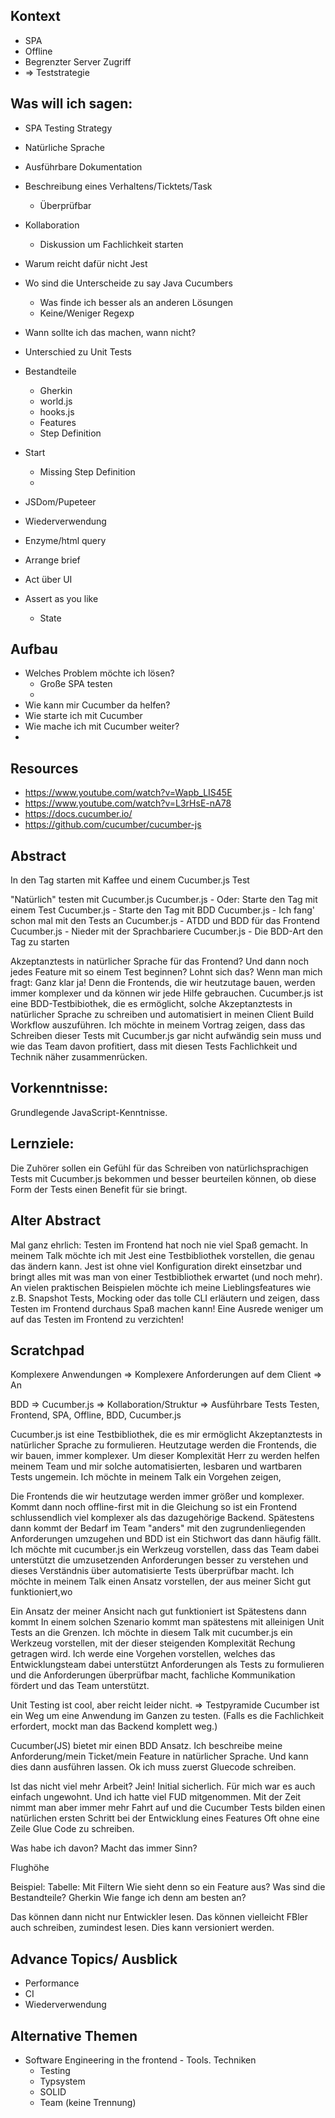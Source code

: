 ## Kontext
 - SPA
 - Offline
 - Begrenzter Server Zugriff
 - => Teststrategie

## Was will ich sagen:
- SPA Testing Strategy
- Natürliche Sprache
- Ausführbare Dokumentation
- Beschreibung eines Verhaltens/Ticktets/Task
  - Überprüfbar
- Kollaboration
  - Diskussion um Fachlichkeit starten
- Warum reicht dafür nicht Jest
- Wo sind die Unterscheide zu say Java Cucumbers
  - Was finde ich besser als an anderen Lösungen
  - Keine/Weniger Regexp
- Wann sollte ich das machen, wann nicht?
- Unterschied zu Unit Tests

- Bestandteile
  - Gherkin
  - world.js
  - hooks.js
  - Features
  - Step Definition
- Start
  - Missing Step Definition
  - 
- JSDom/Pupeteer
- Wiederverwendung
- Enzyme/html query

- Arrange brief
- Act über UI
- Assert as you like
  - State


## Aufbau
- Welches Problem möchte ich lösen?
  - Große SPA testen
  - 
- Wie kann mir Cucumber da helfen?
- Wie starte ich mit Cucumber
- Wie mache ich mit Cucumber weiter?
- 
## Resources
- https://www.youtube.com/watch?v=Wapb_LIS45E
- https://www.youtube.com/watch?v=L3rHsE-nA78
- https://docs.cucumber.io/
- https://github.com/cucumber/cucumber-js

## Abstract

In den Tag starten mit Kaffee und einem Cucumber.js Test


"Natürlich" testen mit Cucumber.js
Cucumber.js - Oder: Starte den Tag mit einem Test
Cucumber.js - Starte den Tag mit BDD
Cucumber.js - Ich fang' schon mal mit den Tests an
Cucumber.js - ATDD und BDD für das Frontend
Cucumber.js - Nieder mit der Sprachbariere
Cucumber.js - Die BDD-Art den Tag zu starten

Akzeptanztests in natürlicher Sprache für das Frontend? Und dann noch jedes Feature mit so einem Test beginnen? Lohnt sich das?
Wenn man mich fragt: Ganz klar ja! Denn die Frontends, die wir heutzutage bauen, werden immer komplexer und da können wir jede Hilfe gebrauchen.
Cucumber.js ist eine BDD-Testbibiothek, die es ermöglicht, solche Akzeptanztests in natürlicher Sprache zu schreiben und automatisiert in meinen Client Build Workflow auszuführen.
Ich möchte in meinem Vortrag zeigen, dass das Schreiben dieser Tests mit Cucumber.js gar nicht aufwändig sein muss und wie das Team davon profitiert, dass mit diesen Tests Fachlichkeit und Technik näher zusammenrücken.

## Vorkenntnisse:
Grundlegende JavaScript-Kenntnisse. 

## Lernziele:
Die Zuhörer sollen ein Gefühl für das Schreiben von natürlichsprachigen Tests mit Cucumber.js bekommen und besser beurteilen können, ob diese Form der Tests einen Benefit für sie bringt.

## Alter Abstract

Mal ganz ehrlich: Testen im Frontend hat noch nie viel Spaß gemacht. In meinem Talk möchte ich mit Jest eine Testbibliothek vorstellen, die genau das ändern kann. Jest ist ohne viel Konfiguration direkt einsetzbar und bringt alles mit was man von einer Testbibliothek erwartet (und noch mehr). An vielen praktischen Beispielen möchte ich meine Lieblingsfeatures wie z.B. Snapshot Tests, Mocking oder das tolle CLI erläutern und zeigen, dass Testen im Frontend durchaus Spaß machen kann! Eine Ausrede weniger um auf das Testen im Frontend zu verzichten!

## Scratchpad


Komplexere Anwendungen => Komplexere Anforderungen auf dem Client => An

BDD => Cucumber.js => Kollaboration/Struktur => Ausführbare Tests
Testen, Frontend, SPA, Offline, BDD, Cucumber.js


Cucumber.js ist eine Testbibliothek, die es mir ermöglicht Akzeptanztests in natürlicher Sprache zu formulieren.
Heutzutage werden die Frontends, die wir bauen, immer komplexer. Um dieser Komplexität Herr zu werden helfen meinem Team und mir solche automatisierten, lesbaren und wartbaren Tests ungemein.
Ich möchte in meinem Talk ein Vorgehen zeigen, 

Die Frontends die wir heutzutage werden immer größer und komplexer.  Kommt dann noch offline-first mit in die Gleichung so ist ein Frontend schlussendlich viel komplexer als das dazugehörige Backend. 
Spätestens dann kommt der Bedarf im Team "anders" mit den zugrundenliegenden Anforderungen umzugehen und BDD ist ein Stichwort das dann häufig fällt.
Ich möchte mit cucumber.js ein Werkzeug vorstellen, dass das Team dabei unterstützt die umzusetzenden Anforderungen besser zu verstehen und dieses Verständnis über automatisierte Tests überprüfbar macht.
Ich möchte in meinem Talk einen Ansatz vorstellen, der aus meiner Sicht gut funktioniert,wo

Ein Ansatz der meiner Ansicht nach gut funktioniert ist
Spätestens dann kommt 
In einem solchen Szenario kommt man spätestens mit alleinigen Unit Tests an die Grenzen.
Ich möchte in diesem Talk mit cucumber.js ein Werkzeug vorstellen, mit der dieser steigenden Komplexität Rechung getragen wird.
Ich werde eine Vorgehen vorstellen, welches das Entwicklungsteam dabei unterstützt Anforderungen als Tests zu formulieren und die Anforderungen überprüfbar macht, fachliche Kommunikation fördert und das Team unterstützt.

Unit Testing ist cool, aber reicht leider nicht. => Testpyramide
Cucumber ist ein Weg um eine Anwendung im Ganzen zu testen.
(Falls es die Fachlichkeit erfordert, mockt man das Backend komplett weg.)

Cucumber(JS) bietet mir einen BDD Ansatz.
Ich beschreibe meine Anforderung/mein Ticket/mein Feature in natürlicher Sprache.
Und kann dies dann ausführen lassen.
Ok ich muss zuerst Gluecode schreiben.

Ist das nicht viel mehr Arbeit?
Jein! Initial sicherlich. Für mich war es auch einfach ungewohnt. Und ich hatte viel FUD mitgenommen.
Mit der Zeit nimmt man aber immer mehr Fahrt auf und die Cucumber Tests bilden einen natürlichen ersten Schritt bei der Entwicklung eines Features
Oft ohne eine Zeile Glue Code zu schreiben.

Was habe ich davon?
Macht das immer Sinn?

Flughöhe

Beispiel: Tabelle: Mit Filtern
Wie sieht denn so ein Feature aus?
Was sind die Bestandteile? Gherkin
Wie fange ich denn am besten an?

Das können dann nicht nur Entwickler lesen.
Das können vielleicht FBler auch schreiben, zumindest lesen.
Dies kann versioniert werden.


## Advance Topics/ Ausblick
- Performance
- CI
- Wiederverwendung


## Alternative Themen
 - Software Engineering in the frontend - Tools. Techniken 
   - Testing
   - Typsystem
   - SOLID
   - Team (keine Trennung)